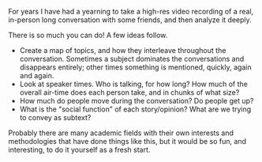 For years I have had a yearning to take a high-res video recording of a real, in-person long conversation with some friends, and then analyze it deeply.

There is so much you can do! A few ideas follow.

* Create a map of topics, and how they interleave throughout the conversation. Sometimes a subject dominates the conversations and disappears entirely; other times something is mentioned, quickly, again and again.
* Look at speaker times. Who is talking, for how long? How much of the overall air-time does each person take, and in chunks of what size?
* How much do people move during the conversation? Do people get up?
* What is the "social function" of each story/opinion? What are we trying to convey as subtext?

Probably there are many academic fields with their own interests and methodologies that have done things like this, but it would be so fun, and interesting, to do it yourself as a fresh start.
